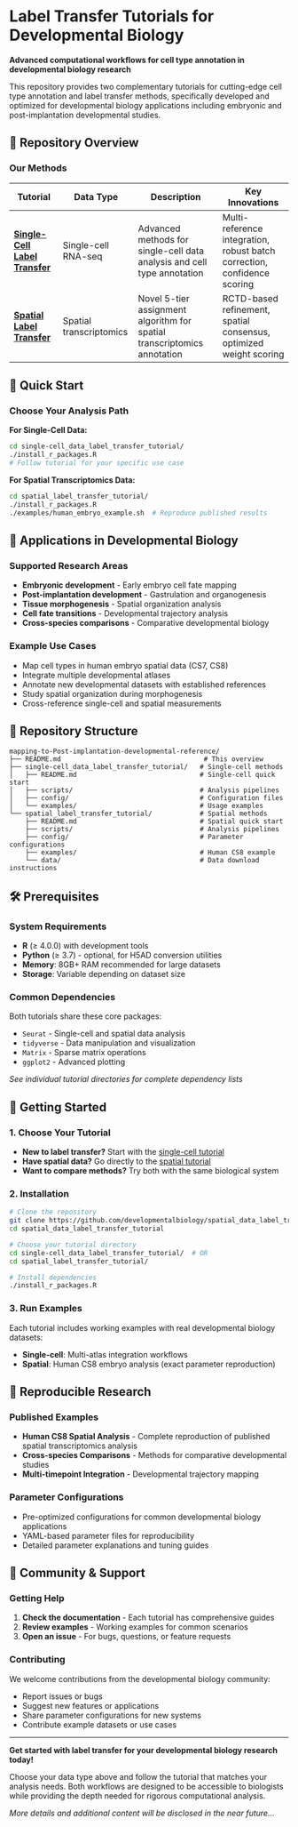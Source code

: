# Label Transfer Tutorials for Developmental Biology

**Advanced computational workflows for cell type annotation in developmental biology research**

This repository provides two complementary tutorials for cutting-edge cell type annotation and label transfer methods, specifically developed and optimized for developmental biology applications including embryonic and post-implantation developmental studies.

## 🧬 Repository Overview

### Our Methods

| Tutorial | Data Type | Description | Key Innovations |
|----------|-----------|-------------|-----------------|
| [**Single-Cell Label Transfer**](single-cell_data_label_transfer_tutorial/) | Single-cell RNA-seq | Advanced methods for single-cell data analysis and cell type annotation | Multi-reference integration, robust batch correction, confidence scoring |
| [**Spatial Label Transfer**](spatial_label_transfer_tutorial/) | Spatial transcriptomics | Novel 5-tier assignment algorithm for spatial transcriptomics annotation | RCTD-based refinement, spatial consensus, optimized weight scoring |

## 🚀 Quick Start

### Choose Your Analysis Path

**For Single-Cell Data:**
```bash
cd single-cell_data_label_transfer_tutorial/
./install_r_packages.R
# Follow tutorial for your specific use case
```

**For Spatial Transcriptomics Data:**
```bash
cd spatial_label_transfer_tutorial/
./install_r_packages.R
./examples/human_embryo_example.sh  # Reproduce published results
```

## 🔬 Applications in Developmental Biology

### Supported Research Areas
- **Embryonic development** - Early embryo cell fate mapping
- **Post-implantation development** - Gastrulation and organogenesis
- **Tissue morphogenesis** - Spatial organization analysis  
- **Cell fate transitions** - Developmental trajectory analysis
- **Cross-species comparisons** - Comparative developmental biology

### Example Use Cases
- Map cell types in human embryo spatial data (CS7, CS8)
- Integrate multiple developmental atlases
- Annotate new developmental datasets with established references
- Study spatial organization during morphogenesis
- Cross-reference single-cell and spatial measurements

## 📁 Repository Structure

```
mapping-to-Post-implantation-developmental-reference/
├── README.md                                    # This overview
├── single-cell_data_label_transfer_tutorial/   # Single-cell methods
│   ├── README.md                               # Single-cell quick start
│   ├── scripts/                                # Analysis pipelines
│   ├── config/                                 # Configuration files
│   └── examples/                               # Usage examples
└── spatial_label_transfer_tutorial/            # Spatial methods  
    ├── README.md                               # Spatial quick start
    ├── scripts/                                # Analysis pipelines
    ├── config/                                 # Parameter configurations
    ├── examples/                               # Human CS8 example
    └── data/                                   # Data download instructions
```

## 🛠️ Prerequisites

### System Requirements
- **R** (≥ 4.0.0) with development tools
- **Python** (≥ 3.7) - optional, for H5AD conversion utilities
- **Memory**: 8GB+ RAM recommended for large datasets
- **Storage**: Variable depending on dataset size

### Common Dependencies
Both tutorials share these core packages:
- `Seurat` - Single-cell and spatial data analysis
- `tidyverse` - Data manipulation and visualization  
- `Matrix` - Sparse matrix operations
- `ggplot2` - Advanced plotting

*See individual tutorial directories for complete dependency lists*

## 📖 Getting Started

### 1. Choose Your Tutorial
- **New to label transfer?** Start with the [single-cell tutorial](single-cell_data_label_transfer_tutorial/)
- **Have spatial data?** Go directly to the [spatial tutorial](spatial_label_transfer_tutorial/)
- **Want to compare methods?** Try both with the same biological system

### 2. Installation
```bash
# Clone the repository
git clone https://github.com/developmentalbiology/spatial_data_label_transfer_tutorial.git
cd spatial_data_label_transfer_tutorial

# Choose your tutorial directory
cd single-cell_data_label_transfer_tutorial/  # OR
cd spatial_label_transfer_tutorial/

# Install dependencies
./install_r_packages.R
```

### 3. Run Examples
Each tutorial includes working examples with real developmental biology datasets:
- **Single-cell**: Multi-atlas integration workflows
- **Spatial**: Human CS8 embryo analysis (exact parameter reproduction)

## 🎯 Reproducible Research

### Published Examples
- **Human CS8 Spatial Analysis** - Complete reproduction of published spatial transcriptomics analysis
- **Cross-species Comparisons** - Methods for comparative developmental studies  
- **Multi-timepoint Integration** - Developmental trajectory mapping

### Parameter Configurations
- Pre-optimized configurations for common developmental biology applications
- YAML-based parameter files for reproducibility
- Detailed parameter explanations and tuning guides

## 🤝 Community & Support

### Getting Help
1. **Check the documentation** - Each tutorial has comprehensive guides
2. **Review examples** - Working examples for common scenarios
3. **Open an issue** - For bugs, questions, or feature requests

### Contributing
We welcome contributions from the developmental biology community:
- Report issues or bugs
- Suggest new features or applications
- Share parameter configurations for new systems
- Contribute example datasets or use cases

---

**Get started with label transfer for your developmental biology research today!** 

Choose your data type above and follow the tutorial that matches your analysis needs. Both workflows are designed to be accessible to biologists while providing the depth needed for rigorous computational analysis.

*More details and additional content will be disclosed in the near future...*
